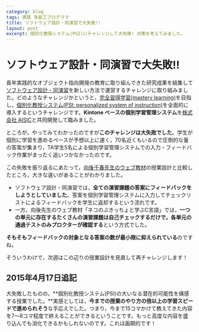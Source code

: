 ```yaml
---
category: blog
tags: 実践 多能工プログラマ
title: ソフトウェア設計・同演習で大失敗!!
layout: post
excerpt: 個別化教授システム(PSI)にチャレンジして大失敗! 対策を考えてみました。
---
```

# ソフトウェア設計・同演習で大失敗!!

長年実践的なオブジェクト指向開発の教育に取り組んできた研究成果を結集して[ソフトウェア設計・同演習](/courses/SoftwareDesign.html)を新しい方法で運営するチャレンジに取り組みました。どのようなチャレンジかというと，[完全習得学習(mastery learning)](http://www.gsis.kumamoto-u.ac.jp/opencourses/pf/2Block/03/1_text.html)を目指し，[個別化教授システム(PSI: personalized system of instruction)](http://www.gsis.kumamoto-u.ac.jp/opencourses/pf/2Block/03/2_text.html)を全面的に導入するというチャレンジです。**Kintone ベースの個別学習管理システム**を[株式会社 AISIC](http://aisic.jp)と共同開発して臨みました。

ところが，やってみてわかったのですが**このチャレンジは大失敗でした**。学生が個別に学習を進めるペースが予想以上に速く，70名近くもいるので圧倒的な量の答案が集まり，TA学生5名による個別学習管理システムでの入力・フィードバック作業がまったく追いつかなかったのです。

この失敗を振り返るにあたって，[向後千春先生のウェブ教材](https://kogolab.wordpress.com/material/web教材/)の授業設計と比較したところ，大きな違いがあることがわかりました。

* ソフトウェア設計・同演習では，**全ての演習課題の答案にフィードバックをしようとしていました**。答案を個別学習管理システムに入力してチェックリストによるフィードバックを学生に返却するという流れです。
* 一方，向後先生のウェブ教材「ネコのぶきっちょと学ぶC言語」では，**一つの単元に存在するたくさんの演習課題は自己チェックするだけで，各単元の通過テストのみプロクターが確認する**という方式でした。

**そもそもフィードバックの対象となる答案の数が最小限に抑えられている**のですね。

そういうわけで，次週はこの辺りの授業設計を見直して再チャレンジします！

## 2015年4月17日追記

大失敗したものの，**個別化教授システム(PSI)の大いなる潜在的可能性を痛感する授業でした。**実感としては，**今までの授業のやり方の倍以上の学習スピードで進められそう**な手応えでした。つまり，今まで15コマかけて教えてきた内容を7〜8コマ程度で終えることができるということです。もっと高度な内容を盛り込んでも消化できるかもしれないのです。これは画期的です！

